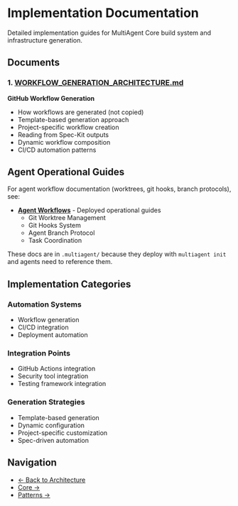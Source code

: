 # Implementation Documentation

Detailed implementation guides for MultiAgent Core build system and infrastructure generation.

## Documents

### 1. [WORKFLOW_GENERATION_ARCHITECTURE.md](./WORKFLOW_GENERATION_ARCHITECTURE.md)
**GitHub Workflow Generation**

- How workflows are generated (not copied)
- Template-based generation approach
- Project-specific workflow creation
- Reading from Spec-Kit outputs
- Dynamic workflow composition
- CI/CD automation patterns

## Agent Operational Guides

For agent workflow documentation (worktrees, git hooks, branch protocols), see:
- **[Agent Workflows](../../.multiagent/core/docs/agent-workflows/)** - Deployed operational guides
  - Git Worktree Management
  - Git Hooks System
  - Agent Branch Protocol
  - Task Coordination

These docs are in `.multiagent/` because they deploy with `multiagent init` and agents need to reference them.

## Implementation Categories

### Automation Systems
- Workflow generation
- CI/CD integration
- Deployment automation

### Integration Points
- GitHub Actions integration
- Security tool integration
- Testing framework integration

### Generation Strategies
- Template-based generation
- Dynamic configuration
- Project-specific customization
- Spec-driven automation

## Navigation

- [← Back to Architecture](../)
- [Core →](../core/)
- [Patterns →](../patterns/)
